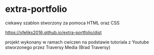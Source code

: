 # extra-portfolio

ciekawy szablon stworzony za pomoca HTML oraz CSS 

https://sfeliks2016.github.io/extra-portfolio/dist


projekt wykonany w ramach cwiczen na podstawie tutoriala z Youtube stworzonego przez Traversy Media (Brad Traversy)


